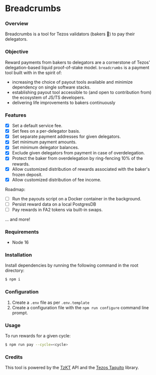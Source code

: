 # Breadcrumbs

### Overview

Breadcrumbs is a tool for Tezos validators (bakers :baguette_bread:) to pay their delegators.

### Objective

Reward payments from bakers to delegators are a cornerstone of Tezos' delegation-based liquid proof-of-stake model. `breadcrumbs` is a payment tool built with in the spirit of:

- increasing the choice of payout tools available and minimize dependency on single software stacks.
- establishing payout tool accessible to (and open to contribution from) the ecosystem of JS/TS developers.
- delivering life improvements to bakers continuously

### Features

- [x] Set a default service fee.
- [x] Set fees on a per-delegator basis.
- [x] Set separate payment addresses for given delegators.
- [x] Set minimum payment amounts.
- [x] Set minimum delegator balances. 
- [x] Exclude given delegators from payment in case of overdelegation.
- [x] Protect the baker from overdelegation by ring-fencing 10% of the rewards.
- [x] Allow customized distribution of rewards associated with the baker's frozen deposit. 
- [x] Allow customized distribution of fee income. 

Roadmap:


- [ ] Run the payouts script on a Docker container in the background.
- [ ] Persist reward data on a local PostgresDB
- [ ] Pay rewards in FA2 tokens via built-in swaps.

... and more!

### Requirements

- Node 16

### Installation

Install dependencies by running the following command in the root directory:

```bash
$ npm i
```

### Configuration

1. Create a `.env` file as per `.env.template`
2. Create a configuration file with the `npm run configure` command line prompt.

### Usage

To run rewards for a given cycle:

```bash
$ npm run pay --cycle=<cycle>
```

### Credits

This tool is powered by the [TzKT](https://tzkt.io) API and the [Tezos Taquito](https://tezostaquito.io/) library.
